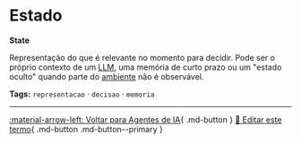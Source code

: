 # Estado

**State**

Representação do que é relevante no momento para decidir. Pode ser o próprio contexto de um [LLM](../ia-generativa/modelos-de-linguagem-grande-porte.md), uma memória de curto prazo ou um "estado oculto" quando parte do [ambiente](../agentes-ia/ambiente.md) não é observável.


**Tags:** `representacao` · `decisao` · `memoria`

---

[:material-arrow-left: Voltar para Agentes de IA](index.md){ .md-button }
[📝 Editar este termo](https://github.com/seu-usuario/glossario-ia/edit/main/glossario.yaml){ .md-button .md-button--primary }
